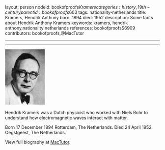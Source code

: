 layout: person
nodeid: bookofproofs$Kramers
categories: history,19th-century
parentid: bookofproofs$603
tags: nationality-netherlands
title: Kramers, Hendrik Anthony
born: 1894
died: 1952
description: Some facts about Hendrik Anthony Kramers
keywords: kramers, hendrik anthony,nationality netherlands
references: bookofproofs$6909
contributors: bookofproofs,@MacTutor

---


---

![Kramers.jpg](https://github.com/bookofproofs/bookofproofs.github.io/blob/main/_sources/_assets/images/portraits/Kramers.jpg?raw=true)

Hendrik  Kramers was a Dutch physicist who worked with Niels Bohr to understand how electromagnetic waves interact with matter.

Born 17 December 1894 Rotterdam, The Netherlands. Died 24 April 1952 Oegstgeest, The Netherlands.


View full biography at [MacTutor](https://mathshistory.st-andrews.ac.uk/Biographies/Kramers/).